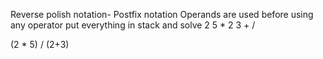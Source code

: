 Reverse polish notation- Postfix notation
Operands are used before using any operator
put everything in stack and solve
2 5 * 2 3 + /

(2 * 5) / (2+3)
